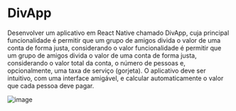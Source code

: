 # DivApp

Desenvolver um aplicativo
em React Native chamado
DivApp, cuja principal
funcionalidade é permitir que
um grupo de amigos divida o
valor de uma conta de forma
justa, considerando o valor
funcionalidade é permitir que
um grupo de amigos divida o
valor de uma conta de forma
justa, considerando o valor
total da conta, o número de
pessoas e, opcionalmente, uma
taxa de serviço (gorjeta). O
aplicativo deve ser intuitivo,
com uma interface amigável, e
calcular automaticamente o
valor que cada pessoa deve
pagar.

![image](https://github.com/user-attachments/assets/f7a883e8-e1ff-4ba3-b31e-e464ec4051d3)

